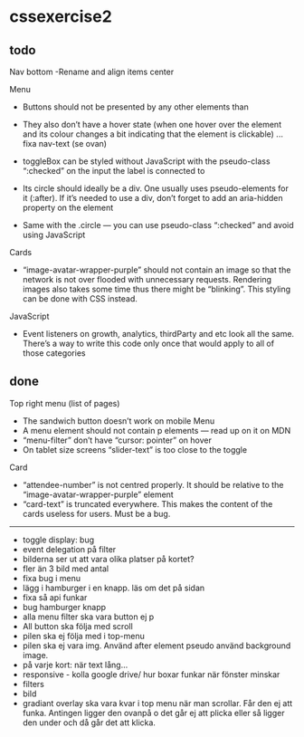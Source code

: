 # cssexercise2

## todo

Nav bottom
-Rename and align items center

Menu

- Buttons should not be presented by any other elements than
- They also don’t have a hover state (when one hover over the element and its colour changes a bit indicating that the element is clickable) ... fixa nav-text (se ovan)

- toggleBox can be styled without JavaScript with the pseudo-class “:checked” on the input the label is connected to
- Its circle should ideally be a div. One usually uses pseudo-elements for it (:after).
  If it’s needed to use a div, don’t forget to add an aria-hidden property on the element
- Same with the .circle — you can use pseudo-class “:checked” and avoid using JavaScript

Cards

- “image-avatar-wrapper-purple” should not contain an image so that the network is not over flooded with unnecessary requests. Rendering images also takes some time thus there might be “blinking”. This styling can be done with CSS instead.

JavaScript

- Event listeners on growth, analytics, thirdParty and etc look all the same. There’s a way to write this code only once that would apply to all of those categories

## done

Top right menu (list of pages)

- The sandwich button doesn’t work on mobile
  Menu
- A menu element should not contain p elements — read up on it on MDN
- “menu-filter” don’t have “cursor: pointer” on hover
- On tablet size screens “slider-text” is too close to the toggle

Card

- “attendee-number” is not centred properly. It should be relative to the “image-avatar-wrapper-purple” element
- “card-text” is truncated everywhere. This makes the content of the cards useless for users. Must be a bug.

---

- toggle display: bug
- event delegation på filter
- bilderna ser ut att vara olika platser på kortet?
- fler än 3 bild med antal
- fixa bug i menu
- lägg i hamburger i en knapp. läs om det på sidan
- fixa så api funkar
- bug hamburger knapp
- alla menu filter ska vara button ej p
- All button ska följa med scroll
- pilen ska ej följa med i top-menu
- pilen ska ej vara img. Använd after element pseudo använd background image.
- på varje kort: när text lång...
- responsive - kolla google drive/ hur boxar funkar när fönster minskar
- filters
- bild
- gradiant overlay ska vara kvar i top menu när man scrollar. Får den ej att funka. Antingen ligger den ovanpå o det går ej att plicka eller så ligger den under och då går det att klicka.
